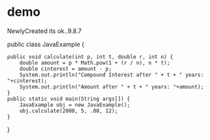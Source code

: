 # demo
NewlyCreated
its ok..9.8.7

public class JavaExample {

    public void calculate(int p, int t, double r, int n) {
        double amount = p * Math.pow(1 + (r / n), n * t);
        double cinterest = amount - p;
        System.out.println("Compound Interest after " + t + " years: "+cinterest);
        System.out.println("Amount after " + t + " years: "+amount);
    }
    public static void main(String args[]) {
    	JavaExample obj = new JavaExample();
    	obj.calculate(2000, 5, .08, 12);
    }
}

